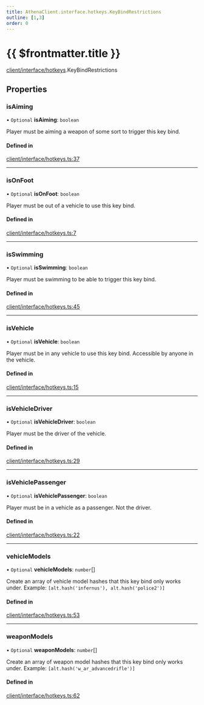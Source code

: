 ```yaml
---
title: AthenaClient.interface.hotkeys.KeyBindRestrictions
outline: [1,3]
order: 0
---
```


# {{ $frontmatter.title }}


[client/interface/hotkeys](../modules/client_interface_hotkeys.md).KeyBindRestrictions

## Properties

### isAiming

• `Optional` **isAiming**: `boolean`

Player must be aiming a weapon of some sort to trigger this key bind.

#### Defined in

[client/interface/hotkeys.ts:37](https://github.com/Stuyk/altv-athena/blob/e4e897f/src/core/client/interface/hotkeys.ts#L37)

___

### isOnFoot

• `Optional` **isOnFoot**: `boolean`

Player must be out of a vehicle to use this key bind.

#### Defined in

[client/interface/hotkeys.ts:7](https://github.com/Stuyk/altv-athena/blob/e4e897f/src/core/client/interface/hotkeys.ts#L7)

___

### isSwimming

• `Optional` **isSwimming**: `boolean`

Player must be swimming to be able to trigger this key bind.

#### Defined in

[client/interface/hotkeys.ts:45](https://github.com/Stuyk/altv-athena/blob/e4e897f/src/core/client/interface/hotkeys.ts#L45)

___

### isVehicle

• `Optional` **isVehicle**: `boolean`

Player must be in any vehicle to use this key bind.
Accessible by anyone in the vehicle.

#### Defined in

[client/interface/hotkeys.ts:15](https://github.com/Stuyk/altv-athena/blob/e4e897f/src/core/client/interface/hotkeys.ts#L15)

___

### isVehicleDriver

• `Optional` **isVehicleDriver**: `boolean`

Player must be the driver of the vehicle.

#### Defined in

[client/interface/hotkeys.ts:29](https://github.com/Stuyk/altv-athena/blob/e4e897f/src/core/client/interface/hotkeys.ts#L29)

___

### isVehiclePassenger

• `Optional` **isVehiclePassenger**: `boolean`

Player must be in a vehicle as a passenger. Not the driver.

#### Defined in

[client/interface/hotkeys.ts:22](https://github.com/Stuyk/altv-athena/blob/e4e897f/src/core/client/interface/hotkeys.ts#L22)

___

### vehicleModels

• `Optional` **vehicleModels**: `number`[]

Create an array of vehicle model hashes that this key bind only works under.
Example: `[alt.hash('infernus'), alt.hash('police2')]`

#### Defined in

[client/interface/hotkeys.ts:53](https://github.com/Stuyk/altv-athena/blob/e4e897f/src/core/client/interface/hotkeys.ts#L53)

___

### weaponModels

• `Optional` **weaponModels**: `number`[]

Create an array of weapon model hashes that this key bind only works under.
Example: `[alt.hash('w_ar_advancedrifle')]`

#### Defined in

[client/interface/hotkeys.ts:62](https://github.com/Stuyk/altv-athena/blob/e4e897f/src/core/client/interface/hotkeys.ts#L62)
